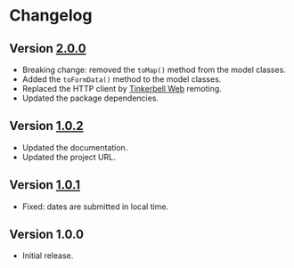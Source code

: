 # Changelog

## Version [2.0.0](https://bitbucket.org/cedx/akismet.hx/branches/compare/v2.0.0..v1.0.2)
- Breaking change: removed the `toMap()` method from the model classes.
- Added the `toFormData()` method to the model classes.
- Replaced the HTTP client by [Tinkerbell Web](https://haxetink.github.io/tink_web) remoting.
- Updated the package dependencies.

## Version [1.0.2](https://bitbucket.org/cedx/akismet.hx/branches/compare/v1.0.2..v1.0.1)
- Updated the documentation.
- Updated the project URL.

## Version [1.0.1](https://bitbucket.org/cedx/akismet.hx/branches/compare/v1.0.1..v1.0.0)
- Fixed: dates are submitted in local time.

## Version 1.0.0
- Initial release.

